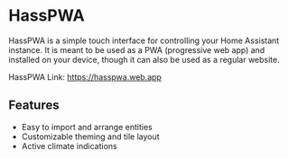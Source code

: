 # HassPWA

HassPWA is a simple touch interface for controlling your Home Assistant instance.  It is meant to be used as a PWA (progressive web app) and installed on your device, though it can also be used as a regular website.

HassPWA Link:  https://hasspwa.web.app


## Features

  - Easy to import and arrange entities
  - Customizable theming and tile layout
  - Active climate indications
  
